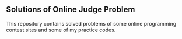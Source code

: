 ## Solutions of Online Judge Problem

This repository contains solved problems of some online programming contest sites and some of my practice codes.
